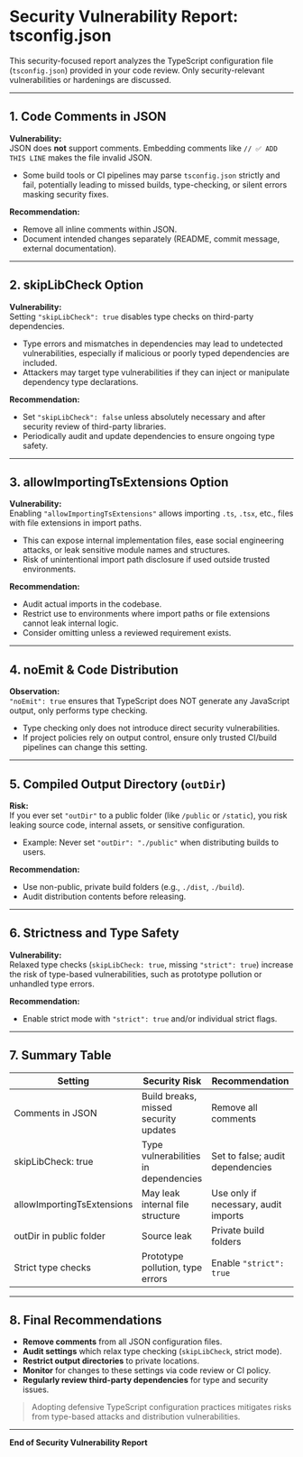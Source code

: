 # Security Vulnerability Report: tsconfig.json

This security-focused report analyzes the TypeScript configuration file (`tsconfig.json`) provided in your code review. Only security-relevant vulnerabilities or hardenings are discussed.  

---

## 1. Code Comments in JSON

**Vulnerability:**  
JSON does **not** support comments. Embedding comments like `// ✅ ADD THIS LINE` makes the file invalid JSON.  
- Some build tools or CI pipelines may parse `tsconfig.json` strictly and fail, potentially leading to missed builds, type-checking, or silent errors masking security fixes.

**Recommendation:**  
- Remove all inline comments within JSON.  
- Document intended changes separately (README, commit message, external documentation).

---

## 2. skipLibCheck Option

**Vulnerability:**  
Setting `"skipLibCheck": true` disables type checks on third-party dependencies.  
- Type errors and mismatches in dependencies may lead to undetected vulnerabilities, especially if malicious or poorly typed dependencies are included.
- Attackers may target type vulnerabilities if they can inject or manipulate dependency type declarations.

**Recommendation:**  
- Set `"skipLibCheck": false` unless absolutely necessary and after security review of third-party libraries.
- Periodically audit and update dependencies to ensure ongoing type safety.

---

## 3. allowImportingTsExtensions Option

**Vulnerability:**  
Enabling `"allowImportingTsExtensions"` allows importing `.ts`, `.tsx`, etc., files with file extensions in import paths.  
- This can expose internal implementation files, ease social engineering attacks, or leak sensitive module names and structures.
- Risk of unintentional import path disclosure if used outside trusted environments.

**Recommendation:**  
- Audit actual imports in the codebase.
- Restrict use to environments where import paths or file extensions cannot leak internal logic.
- Consider omitting unless a reviewed requirement exists.

---

## 4. noEmit & Code Distribution

**Observation:**  
`"noEmit": true` ensures that TypeScript does NOT generate any JavaScript output, only performs type checking.
- Type checking only does not introduce direct security vulnerabilities.
- If project policies rely on output control, ensure only trusted CI/build pipelines can change this setting.

---

## 5. Compiled Output Directory (`outDir`)

**Risk:**  
If you ever set `"outDir"` to a public folder (like `/public` or `/static`), you risk leaking source code, internal assets, or sensitive configuration.
- Example: Never set `"outDir": "./public"` when distributing builds to users.

**Recommendation:**  
- Use non-public, private build folders (e.g., `./dist`, `./build`).
- Audit distribution contents before releasing.

---

## 6. Strictness and Type Safety

**Vulnerability:**  
Relaxed type checks (`skipLibCheck: true`, missing `"strict": true`) increase the risk of type-based vulnerabilities, such as prototype pollution or unhandled type errors.

**Recommendation:**  
- Enable strict mode with `"strict": true` and/or individual strict flags.

---

## 7. Summary Table

| Setting                   | Security Risk                                             | Recommendation                            |
|---------------------------|----------------------------------------------------------|--------------------------------------------|
| Comments in JSON          | Build breaks, missed security updates                    | Remove all comments                        |
| skipLibCheck: true        | Type vulnerabilities in dependencies                     | Set to false; audit dependencies           |
| allowImportingTsExtensions| May leak internal file structure                         | Use only if necessary, audit imports       |
| outDir in public folder   | Source leak                                              | Private build folders                      |
| Strict type checks        | Prototype pollution, type errors                         | Enable `"strict": true`                    |

---

## 8. Final Recommendations

- **Remove comments** from all JSON configuration files.
- **Audit settings** which relax type checking (`skipLibCheck`, strict mode).
- **Restrict output directories** to private locations.
- **Monitor** for changes to these settings via code review or CI policy.
- **Regularly review third-party dependencies** for type and security issues.

> Adopting defensive TypeScript configuration practices mitigates risks from type-based attacks and distribution vulnerabilities.

---
**End of Security Vulnerability Report**